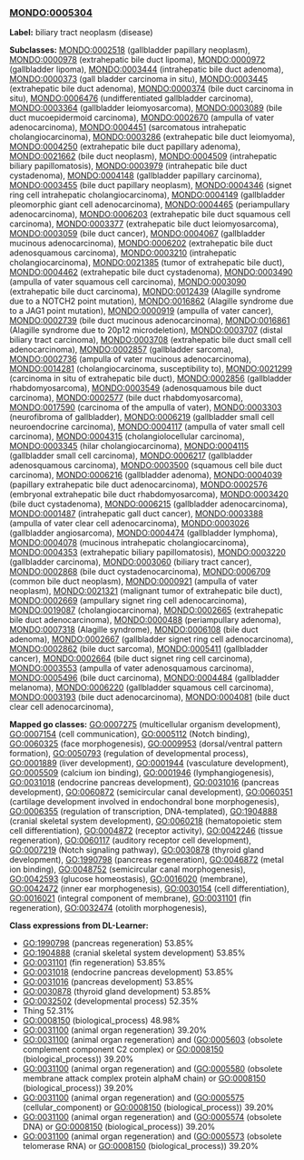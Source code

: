 
### [MONDO:0005304](http://purl.obolibrary.org/obo/MONDO_0005304)
**Label:** biliary tract neoplasm (disease)

**Subclasses:** [MONDO:0002518](http://purl.obolibrary.org/obo/MONDO_0002518) (gallbladder papillary neoplasm), [MONDO:0000978](http://purl.obolibrary.org/obo/MONDO_0000978) (extrahepatic bile duct lipoma), [MONDO:0000972](http://purl.obolibrary.org/obo/MONDO_0000972) (gallbladder lipoma), [MONDO:0003444](http://purl.obolibrary.org/obo/MONDO_0003444) (intrahepatic bile duct adenoma), [MONDO:0000373](http://purl.obolibrary.org/obo/MONDO_0000373) (gall bladder carcinoma in situ), [MONDO:0003445](http://purl.obolibrary.org/obo/MONDO_0003445) (extrahepatic bile duct adenoma), [MONDO:0000374](http://purl.obolibrary.org/obo/MONDO_0000374) (bile duct carcinoma in situ), [MONDO:0006476](http://purl.obolibrary.org/obo/MONDO_0006476) (undifferentiated gallbladder carcinoma), [MONDO:0003364](http://purl.obolibrary.org/obo/MONDO_0003364) (gallbladder leiomyosarcoma), [MONDO:0003089](http://purl.obolibrary.org/obo/MONDO_0003089) (bile duct mucoepidermoid carcinoma), [MONDO:0002670](http://purl.obolibrary.org/obo/MONDO_0002670) (ampulla of vater adenocarcinoma), [MONDO:0004451](http://purl.obolibrary.org/obo/MONDO_0004451) (sarcomatous intrahepatic cholangiocarcinoma), [MONDO:0003286](http://purl.obolibrary.org/obo/MONDO_0003286) (extrahepatic bile duct leiomyoma), [MONDO:0004250](http://purl.obolibrary.org/obo/MONDO_0004250) (extrahepatic bile duct papillary adenoma), [MONDO:0021662](http://purl.obolibrary.org/obo/MONDO_0021662) (bile duct neoplasm), [MONDO:0004509](http://purl.obolibrary.org/obo/MONDO_0004509) (intrahepatic biliary papillomatosis), [MONDO:0003979](http://purl.obolibrary.org/obo/MONDO_0003979) (intrahepatic bile duct cystadenoma), [MONDO:0004148](http://purl.obolibrary.org/obo/MONDO_0004148) (gallbladder papillary carcinoma), [MONDO:0003455](http://purl.obolibrary.org/obo/MONDO_0003455) (bile duct papillary neoplasm), [MONDO:0004346](http://purl.obolibrary.org/obo/MONDO_0004346) (signet ring cell intrahepatic cholangiocarcinoma), [MONDO:0004149](http://purl.obolibrary.org/obo/MONDO_0004149) (gallbladder pleomorphic giant cell adenocarcinoma), [MONDO:0004465](http://purl.obolibrary.org/obo/MONDO_0004465) (periampullary adenocarcinoma), [MONDO:0006203](http://purl.obolibrary.org/obo/MONDO_0006203) (extrahepatic bile duct squamous cell carcinoma), [MONDO:0003377](http://purl.obolibrary.org/obo/MONDO_0003377) (extrahepatic bile duct leiomyosarcoma), [MONDO:0003059](http://purl.obolibrary.org/obo/MONDO_0003059) (bile duct cancer), [MONDO:0004067](http://purl.obolibrary.org/obo/MONDO_0004067) (gallbladder mucinous adenocarcinoma), [MONDO:0006202](http://purl.obolibrary.org/obo/MONDO_0006202) (extrahepatic bile duct adenosquamous carcinoma), [MONDO:0003210](http://purl.obolibrary.org/obo/MONDO_0003210) (intrahepatic cholangiocarcinoma), [MONDO:0021385](http://purl.obolibrary.org/obo/MONDO_0021385) (tumor of extrahepatic bile duct), [MONDO:0004462](http://purl.obolibrary.org/obo/MONDO_0004462) (extrahepatic bile duct cystadenoma), [MONDO:0003490](http://purl.obolibrary.org/obo/MONDO_0003490) (ampulla of vater squamous cell carcinoma), [MONDO:0003090](http://purl.obolibrary.org/obo/MONDO_0003090) (extrahepatic bile duct carcinoma), [MONDO:0012439](http://purl.obolibrary.org/obo/MONDO_0012439) (Alagille syndrome due to a NOTCH2 point mutation), [MONDO:0016862](http://purl.obolibrary.org/obo/MONDO_0016862) (Alagille syndrome due to a JAG1 point mutation), [MONDO:0000919](http://purl.obolibrary.org/obo/MONDO_0000919) (ampulla of vater cancer), [MONDO:0002739](http://purl.obolibrary.org/obo/MONDO_0002739) (bile duct mucinous adenocarcinoma), [MONDO:0016861](http://purl.obolibrary.org/obo/MONDO_0016861) (Alagille syndrome due to 20p12 microdeletion), [MONDO:0003707](http://purl.obolibrary.org/obo/MONDO_0003707) (distal biliary tract carcinoma), [MONDO:0003708](http://purl.obolibrary.org/obo/MONDO_0003708) (extrahepatic bile duct small cell adenocarcinoma), [MONDO:0002857](http://purl.obolibrary.org/obo/MONDO_0002857) (gallbladder sarcoma), [MONDO:0002736](http://purl.obolibrary.org/obo/MONDO_0002736) (ampulla of vater mucinous adenocarcinoma), [MONDO:0014281](http://purl.obolibrary.org/obo/MONDO_0014281) (cholangiocarcinoma, susceptibility to), [MONDO:0021299](http://purl.obolibrary.org/obo/MONDO_0021299) (carcinoma in situ of extrahepatic bile duct), [MONDO:0002856](http://purl.obolibrary.org/obo/MONDO_0002856) (gallbladder rhabdomyosarcoma), [MONDO:0003549](http://purl.obolibrary.org/obo/MONDO_0003549) (adenosquamous bile duct carcinoma), [MONDO:0002577](http://purl.obolibrary.org/obo/MONDO_0002577) (bile duct rhabdomyosarcoma), [MONDO:0017590](http://purl.obolibrary.org/obo/MONDO_0017590) (carcinoma of the ampulla of vater), [MONDO:0003303](http://purl.obolibrary.org/obo/MONDO_0003303) (neurofibroma of gallbladder), [MONDO:0006219](http://purl.obolibrary.org/obo/MONDO_0006219) (gallbladder small cell neuroendocrine carcinoma), [MONDO:0004117](http://purl.obolibrary.org/obo/MONDO_0004117) (ampulla of vater small cell carcinoma), [MONDO:0004315](http://purl.obolibrary.org/obo/MONDO_0004315) (cholangiolocellular carcinoma), [MONDO:0003345](http://purl.obolibrary.org/obo/MONDO_0003345) (hilar cholangiocarcinoma), [MONDO:0004115](http://purl.obolibrary.org/obo/MONDO_0004115) (gallbladder small cell carcinoma), [MONDO:0006217](http://purl.obolibrary.org/obo/MONDO_0006217) (gallbladder adenosquamous carcinoma), [MONDO:0003500](http://purl.obolibrary.org/obo/MONDO_0003500) (squamous cell bile duct carcinoma), [MONDO:0006216](http://purl.obolibrary.org/obo/MONDO_0006216) (gallbladder adenoma), [MONDO:0004039](http://purl.obolibrary.org/obo/MONDO_0004039) (papillary extrahepatic bile duct adenocarcinoma), [MONDO:0002576](http://purl.obolibrary.org/obo/MONDO_0002576) (embryonal extrahepatic bile duct rhabdomyosarcoma), [MONDO:0003420](http://purl.obolibrary.org/obo/MONDO_0003420) (bile duct cystadenoma), [MONDO:0006215](http://purl.obolibrary.org/obo/MONDO_0006215) (gallbladder adenocarcinoma), [MONDO:0001487](http://purl.obolibrary.org/obo/MONDO_0001487) (intrahepatic gall duct cancer), [MONDO:0003388](http://purl.obolibrary.org/obo/MONDO_0003388) (ampulla of vater clear cell adenocarcinoma), [MONDO:0003026](http://purl.obolibrary.org/obo/MONDO_0003026) (gallbladder angiosarcoma), [MONDO:0004474](http://purl.obolibrary.org/obo/MONDO_0004474) (gallbladder lymphoma), [MONDO:0004078](http://purl.obolibrary.org/obo/MONDO_0004078) (mucinous intrahepatic cholangiocarcinoma), [MONDO:0004353](http://purl.obolibrary.org/obo/MONDO_0004353) (extrahepatic biliary papillomatosis), [MONDO:0003220](http://purl.obolibrary.org/obo/MONDO_0003220) (gallbladder carcinoma), [MONDO:0003060](http://purl.obolibrary.org/obo/MONDO_0003060) (biliary tract cancer), [MONDO:0002868](http://purl.obolibrary.org/obo/MONDO_0002868) (bile duct cystadenocarcinoma), [MONDO:0006709](http://purl.obolibrary.org/obo/MONDO_0006709) (common bile duct neoplasm), [MONDO:0000921](http://purl.obolibrary.org/obo/MONDO_0000921) (ampulla of vater neoplasm), [MONDO:0021321](http://purl.obolibrary.org/obo/MONDO_0021321) (malignant tumor of extrahepatic bile duct), [MONDO:0002669](http://purl.obolibrary.org/obo/MONDO_0002669) (ampullary signet ring cell adenocarcinoma), [MONDO:0019087](http://purl.obolibrary.org/obo/MONDO_0019087) (cholangiocarcinoma), [MONDO:0002665](http://purl.obolibrary.org/obo/MONDO_0002665) (extrahepatic bile duct adenocarcinoma), [MONDO:0000488](http://purl.obolibrary.org/obo/MONDO_0000488) (periampullary adenoma), [MONDO:0007318](http://purl.obolibrary.org/obo/MONDO_0007318) (Alagille syndrome), [MONDO:0006108](http://purl.obolibrary.org/obo/MONDO_0006108) (bile duct adenoma), [MONDO:0002667](http://purl.obolibrary.org/obo/MONDO_0002667) (gallbladder signet ring cell adenocarcinoma), [MONDO:0002862](http://purl.obolibrary.org/obo/MONDO_0002862) (bile duct sarcoma), [MONDO:0005411](http://purl.obolibrary.org/obo/MONDO_0005411) (gallbladder cancer), [MONDO:0002664](http://purl.obolibrary.org/obo/MONDO_0002664) (bile duct signet ring cell carcinoma), [MONDO:0003553](http://purl.obolibrary.org/obo/MONDO_0003553) (ampulla of vater adenosquamous carcinoma), [MONDO:0005496](http://purl.obolibrary.org/obo/MONDO_0005496) (bile duct carcinoma), [MONDO:0004484](http://purl.obolibrary.org/obo/MONDO_0004484) (gallbladder melanoma), [MONDO:0006220](http://purl.obolibrary.org/obo/MONDO_0006220) (gallbladder squamous cell carcinoma), [MONDO:0003193](http://purl.obolibrary.org/obo/MONDO_0003193) (bile duct adenocarcinoma), [MONDO:0004081](http://purl.obolibrary.org/obo/MONDO_0004081) (bile duct clear cell adenocarcinoma), 

**Mapped go classes:** [GO:0007275](http://purl.obolibrary.org/obo/GO_0007275) (multicellular organism development), [GO:0007154](http://purl.obolibrary.org/obo/GO_0007154) (cell communication), [GO:0005112](http://purl.obolibrary.org/obo/GO_0005112) (Notch binding), [GO:0060325](http://purl.obolibrary.org/obo/GO_0060325) (face morphogenesis), [GO:0009953](http://purl.obolibrary.org/obo/GO_0009953) (dorsal/ventral pattern formation), [GO:0050793](http://purl.obolibrary.org/obo/GO_0050793) (regulation of developmental process), [GO:0001889](http://purl.obolibrary.org/obo/GO_0001889) (liver development), [GO:0001944](http://purl.obolibrary.org/obo/GO_0001944) (vasculature development), [GO:0005509](http://purl.obolibrary.org/obo/GO_0005509) (calcium ion binding), [GO:0001946](http://purl.obolibrary.org/obo/GO_0001946) (lymphangiogenesis), [GO:0031018](http://purl.obolibrary.org/obo/GO_0031018) (endocrine pancreas development), [GO:0031016](http://purl.obolibrary.org/obo/GO_0031016) (pancreas development), [GO:0060872](http://purl.obolibrary.org/obo/GO_0060872) (semicircular canal development), [GO:0060351](http://purl.obolibrary.org/obo/GO_0060351) (cartilage development involved in endochondral bone morphogenesis), [GO:0006355](http://purl.obolibrary.org/obo/GO_0006355) (regulation of transcription, DNA-templated), [GO:1904888](http://purl.obolibrary.org/obo/GO_1904888) (cranial skeletal system development), [GO:0060218](http://purl.obolibrary.org/obo/GO_0060218) (hematopoietic stem cell differentiation), [GO:0004872](http://purl.obolibrary.org/obo/GO_0004872) (receptor activity), [GO:0042246](http://purl.obolibrary.org/obo/GO_0042246) (tissue regeneration), [GO:0060117](http://purl.obolibrary.org/obo/GO_0060117) (auditory receptor cell development), [GO:0007219](http://purl.obolibrary.org/obo/GO_0007219) (Notch signaling pathway), [GO:0030878](http://purl.obolibrary.org/obo/GO_0030878) (thyroid gland development), [GO:1990798](http://purl.obolibrary.org/obo/GO_1990798) (pancreas regeneration), [GO:0046872](http://purl.obolibrary.org/obo/GO_0046872) (metal ion binding), [GO:0048752](http://purl.obolibrary.org/obo/GO_0048752) (semicircular canal morphogenesis), [GO:0042593](http://purl.obolibrary.org/obo/GO_0042593) (glucose homeostasis), [GO:0016020](http://purl.obolibrary.org/obo/GO_0016020) (membrane), [GO:0042472](http://purl.obolibrary.org/obo/GO_0042472) (inner ear morphogenesis), [GO:0030154](http://purl.obolibrary.org/obo/GO_0030154) (cell differentiation), [GO:0016021](http://purl.obolibrary.org/obo/GO_0016021) (integral component of membrane), [GO:0031101](http://purl.obolibrary.org/obo/GO_0031101) (fin regeneration), [GO:0032474](http://purl.obolibrary.org/obo/GO_0032474) (otolith morphogenesis), 

**Class expressions from DL-Learner:**

- [GO:1990798](http://purl.obolibrary.org/obo/GO_1990798) (pancreas regeneration) 53.85%
- [GO:1904888](http://purl.obolibrary.org/obo/GO_1904888) (cranial skeletal system development) 53.85%
- [GO:0031101](http://purl.obolibrary.org/obo/GO_0031101) (fin regeneration) 53.85%
- [GO:0031018](http://purl.obolibrary.org/obo/GO_0031018) (endocrine pancreas development) 53.85%
- [GO:0031016](http://purl.obolibrary.org/obo/GO_0031016) (pancreas development) 53.85%
- [GO:0030878](http://purl.obolibrary.org/obo/GO_0030878) (thyroid gland development) 53.85%
- [GO:0032502](http://purl.obolibrary.org/obo/GO_0032502) (developmental process) 52.35%
- Thing 52.31%
- [GO:0008150](http://purl.obolibrary.org/obo/GO_0008150) (biological_process) 48.98%
- [GO:0031100](http://purl.obolibrary.org/obo/GO_0031100) (animal organ regeneration) 39.20%
- [GO:0031100](http://purl.obolibrary.org/obo/GO_0031100) (animal organ regeneration) and ([GO:0005603](http://purl.obolibrary.org/obo/GO_0005603) (obsolete complement component C2 complex) or [GO:0008150](http://purl.obolibrary.org/obo/GO_0008150) (biological_process)) 39.20%
- [GO:0031100](http://purl.obolibrary.org/obo/GO_0031100) (animal organ regeneration) and ([GO:0005580](http://purl.obolibrary.org/obo/GO_0005580) (obsolete membrane attack complex protein alphaM chain) or [GO:0008150](http://purl.obolibrary.org/obo/GO_0008150) (biological_process)) 39.20%
- [GO:0031100](http://purl.obolibrary.org/obo/GO_0031100) (animal organ regeneration) and ([GO:0005575](http://purl.obolibrary.org/obo/GO_0005575) (cellular_component) or [GO:0008150](http://purl.obolibrary.org/obo/GO_0008150) (biological_process)) 39.20%
- [GO:0031100](http://purl.obolibrary.org/obo/GO_0031100) (animal organ regeneration) and ([GO:0005574](http://purl.obolibrary.org/obo/GO_0005574) (obsolete DNA) or [GO:0008150](http://purl.obolibrary.org/obo/GO_0008150) (biological_process)) 39.20%
- [GO:0031100](http://purl.obolibrary.org/obo/GO_0031100) (animal organ regeneration) and ([GO:0005573](http://purl.obolibrary.org/obo/GO_0005573) (obsolete telomerase RNA) or [GO:0008150](http://purl.obolibrary.org/obo/GO_0008150) (biological_process)) 39.20%


